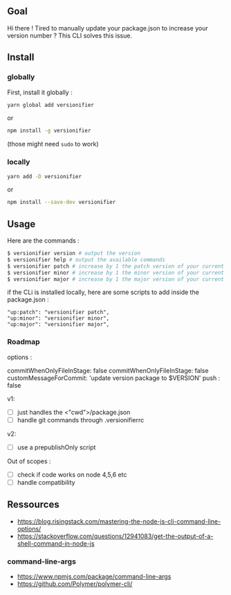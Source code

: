 ## Goal

Hi there !
Tired to manually update your package.json to increase your version number ?
This CLI solves this issue.

## Install

### globally

First, install it globally :

```bash
yarn global add versionifier
```

or

```bash
npm install -g versionifier
```

(those might need `sudo` to work)

### locally

```bash
yarn add -D versionifier
```

or

```bash
npm install --save-dev versionifier
```

## Usage

Here are the commands :

```bash
$ versionifier version # output the version
$ versionifier help # output the available commands
$ versionifier patch # increase by 1 the patch version of your current package.json
$ versionifier minor # increase by 1 the minor version of your current package.json
$ versionifier major # increase by 1 the major version of your current package.json
```

if the CLi is installed locally, here are some scripts to add inside the package.json :

```
"up:patch": "versionifier patch",
"up:minor": "versionifier minor",
"up:major": "versionifier major",
```

### Roadmap

options :

commitWhenOnlyFileInStage: false
commitWhenOnlyFileInStage: false
customMessageForCommit: 'update version package to $VERSION'
push : false

v1:

*   [ ] just handles the <"cwd">/package.json
*   [ ] handle git commands through .versionifierrc

v2:

*   [ ] use a prepublishOnly script

Out of scopes :

*   [ ] check if code works on node 4,5,6 etc
*   [ ] handle compatibility

## Ressources

*   https://blog.risingstack.com/mastering-the-node-js-cli-command-line-options/
*   https://stackoverflow.com/questions/12941083/get-the-output-of-a-shell-command-in-node-js

### command-line-args

*   https://www.npmjs.com/package/command-line-args
*   https://github.com/Polymer/polymer-cli/

